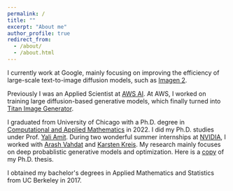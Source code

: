 ```yaml
---
permalink: /
title: ""
excerpt: "About me"
author_profile: true
redirect_from: 
  - /about/
  - /about.html
---
```

I currently work at Google, mainly focusing on improving the efficiency of large-scale text-to-image diffusion models, such as [Imagen 2](https://deepmind.google/technologies/imagen-2/).

Previously I was an Applied Scientist at [AWS AI](https://aws.amazon.com/ai/). At AWS, I worked on training large diffusion-based generative models, which finally turned into [Titan Image Generator](https://aws.amazon.com/bedrock/titan/).

I graduated from University of Chicago with a Ph.D. degree in [Computational and Applied Mathematics](https://cam.uchicago.edu) in 2022. I did my Ph.D. studies under Prof. [Yali Amit](https://galton.uchicago.edu/~amit/). During two wonderful summer internships at [NVIDIA](https://www.nvidia.com/en-us/research/), I worked with [Arash Vahdat](http://latentspace.cc/arash_vahdat/) and [Karsten Kreis](https://karstenkreis.github.io/). My research mainly focuses on deep probablistic generative models and optimization. Here is a [copy](https://knowledge.uchicago.edu/record/3954) of my Ph.D. thesis. <br>

I obtained my bachelor's degrees in Applied Mathematics and Statistics from UC Berkeley in 2017. <br>




